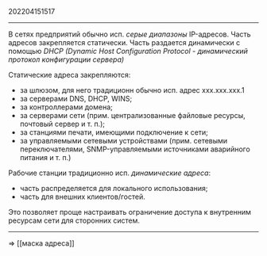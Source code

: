 202204151517
***
В сетях предприятий обычно исп. *серые диапазоны* IP-адресов.
Часть адресов закрепляется статически.
Часть раздается динамически с помощью *DHCP 
(Dynamic Host Configuration Protocol - динамический протокол конфигурации сервера)*

Статические адреса закрепляются:
- за шлюзом, для него традиционн обычно исп. адрес xxx.xxx.xxx.1
- за серверами DNS, DHCP, WINS;
- за контроллерами домена;
- за серверами сети 
(прим. централизованные файловые ресурсы, почтовый сервер и т. п.);
- за станциями печати, имеющими подключение к сети;
- за управляемыми сетевыми устройствами
(прим. сетевыми переключателями, SNMP-управляемыми источниками аварийного питания и т. п.)

Рабочие станции традиционно исп. *динамические адреса*:
- часть распределяется для локального использования;
- часть для внешних клиентов/гостей.

Это позволяет проще настраивать ограничение доступа к внутренним ресурсам сети для сторонних систем.
***
=> [[маска адреса]]
